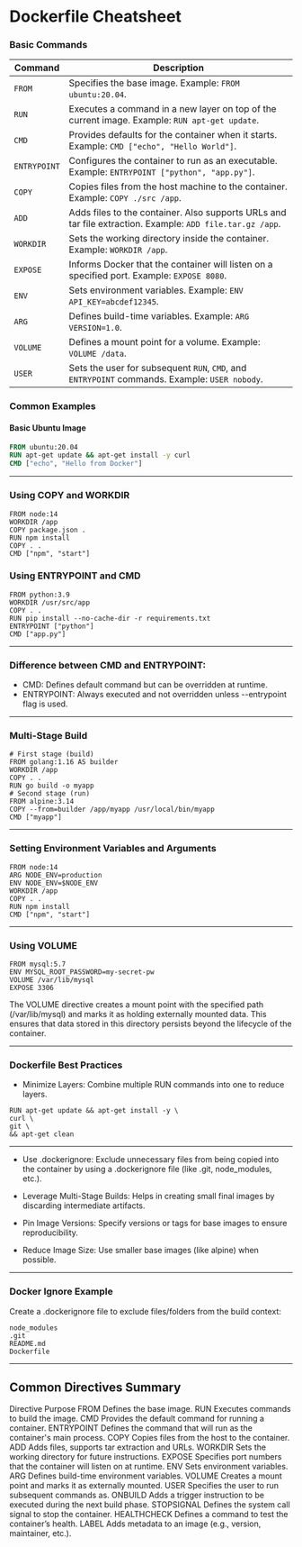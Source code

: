# Dockerfile Cheatsheet

### Basic Commands

| **Command**           | **Description**                                                                                |
|-----------------------|------------------------------------------------------------------------------------------------|
| `FROM`                | Specifies the base image. Example: `FROM ubuntu:20.04`.                                         |
| `RUN`                 | Executes a command in a new layer on top of the current image. Example: `RUN apt-get update`.   |
| `CMD`                 | Provides defaults for the container when it starts. Example: `CMD ["echo", "Hello World"]`.     |
| `ENTRYPOINT`          | Configures the container to run as an executable. Example: `ENTRYPOINT ["python", "app.py"]`.   |
| `COPY`                | Copies files from the host machine to the container. Example: `COPY ./src /app`.                |
| `ADD`                 | Adds files to the container. Also supports URLs and tar file extraction. Example: `ADD file.tar.gz /app`. |
| `WORKDIR`             | Sets the working directory inside the container. Example: `WORKDIR /app`.                       |
| `EXPOSE`              | Informs Docker that the container will listen on a specified port. Example: `EXPOSE 8080`.      |
| `ENV`                 | Sets environment variables. Example: `ENV API_KEY=abcdef12345`.                                 |
| `ARG`                 | Defines build-time variables. Example: `ARG VERSION=1.0`.                                       |
| `VOLUME`              | Defines a mount point for a volume. Example: `VOLUME /data`.                                    |
| `USER`                | Sets the user for subsequent `RUN`, `CMD`, and `ENTRYPOINT` commands. Example: `USER nobody`.   |

### Common Examples

#### Basic Ubuntu Image

```dockerfile
FROM ubuntu:20.04
RUN apt-get update && apt-get install -y curl
CMD ["echo", "Hello from Docker"]
```

----

### Using COPY and WORKDIR

```
FROM node:14
WORKDIR /app
COPY package.json .
RUN npm install
COPY . .
CMD ["npm", "start"]
```

### Using ENTRYPOINT and CMD

```
FROM python:3.9
WORKDIR /usr/src/app
COPY . .
RUN pip install --no-cache-dir -r requirements.txt
ENTRYPOINT ["python"]
CMD ["app.py"]
```

---

### Difference between CMD and ENTRYPOINT:
- CMD: Defines default command but can be overridden at runtime.
- ENTRYPOINT: Always executed and not overridden unless --entrypoint flag is used.

---

### Multi-Stage Build

```
# First stage (build)
FROM golang:1.16 AS builder
WORKDIR /app
COPY . .
RUN go build -o myapp
# Second stage (run)
FROM alpine:3.14
COPY --from=builder /app/myapp /usr/local/bin/myapp
CMD ["myapp"]
```

---

### Setting Environment Variables and Arguments

```
FROM node:14
ARG NODE_ENV=production
ENV NODE_ENV=$NODE_ENV
WORKDIR /app
COPY . .
RUN npm install
CMD ["npm", "start"]
```
---

### Using VOLUME

```
FROM mysql:5.7
ENV MYSQL_ROOT_PASSWORD=my-secret-pw
VOLUME /var/lib/mysql
EXPOSE 3306
```
The VOLUME directive creates a mount point with the specified path (/var/lib/mysql) and marks it as holding externally mounted data. This ensures that data stored in this directory persists beyond the lifecycle of the container.

---

### Dockerfile Best Practices
- Minimize Layers: Combine multiple RUN commands into one to reduce layers.

```
RUN apt-get update && apt-get install -y \
curl \
git \
&& apt-get clean
```

---

* Use .dockerignore: Exclude unnecessary files from being copied into the container by using a .dockerignore file (like .git, node_modules, etc.).

* Leverage Multi-Stage Builds: Helps in creating small final images by discarding intermediate artifacts.

* Pin Image Versions: Specify versions or tags for base images to ensure reproducibility.

* Reduce Image Size: Use smaller base images (like alpine) when possible.


---


### Docker Ignore Example
Create a .dockerignore file to exclude files/folders from the build context:

```
node_modules
.git
README.md
Dockerfile
```

---

## Common Directives Summary


Directive	Purpose
FROM	Defines the base image.
RUN	Executes commands to build the image.
CMD	Provides the default command for running a container.
ENTRYPOINT	Defines the command that will run as the container's main process.
COPY	Copies files from the host to the container.
ADD	Adds files, supports tar extraction and URLs.
WORKDIR	Sets the working directory for future instructions.
EXPOSE	Specifies port numbers that the container will listen on at runtime.
ENV	Sets environment variables.
ARG	Defines build-time environment variables.
VOLUME	Creates a mount point and marks it as externally mounted.
USER	Specifies the user to run subsequent commands as.
ONBUILD	Adds a trigger instruction to be executed during the next build phase.
STOPSIGNAL	Defines the system call signal to stop the container.
HEALTHCHECK	Defines a command to test the container’s health.
LABEL	Adds metadata to an image (e.g., version, maintainer, etc.).






